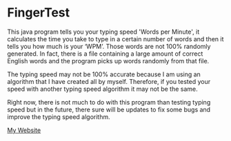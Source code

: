 # FingerTest
This java program tells you your typing speed 'Words per Minute', it calculates the time you take to type in a certain number of words and then it tells you how much is your ‘WPM’. Those words are not 100% randomly generated. In fact, there is a file containing a large amount of correct English words and the program picks up words randomly from that file.

The typing speed may not be 100% accurate because I am using an algorithm that I have created all by myself. Therefore, if you tested your speed with another typing speed algorithm it may not be the same.

Right now, there is not much to do with this program than testing typing speed but in the future, there sure will be updates to fix some bugs and improve the typing speed algorithm.

[My Website](https://screenware.blogspot.com)
